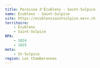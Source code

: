 ```yaml
---
title: Paroisse d'Écublens - Saint-Sulpice
name: Écublens - Saint-Sulpice
site: https://ecublenssaintsulpice.eerv.ch
territoire:
    - Écublens
    - Saint-Sulpice
NPA:
    - 1024
    - 1025
meta:
    - St-Sulpice
region: Les Chamberonnes
---
```

